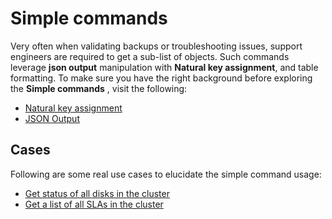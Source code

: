  # Simple commands

Very often when validating backups or troubleshooting issues, support engineers are required to get a sub-list of objects.
Such commands leverage **json output** manipulation with **Natural key assignment**, and table formatting.
To make sure you have the right background before exploring the **Simple commands** , visit the following:
 - [Natural key assignment](natural_key_assignment.md)
 - [JSON Output](json_output.md)
 
 ## Cases
Following are some real use cases to elucidate the simple command usage:
 - [Get status of all disks in the cluster](KB0001.md) 
 - [Get a list of all SLAs in the cluster](KB0002.md) 
